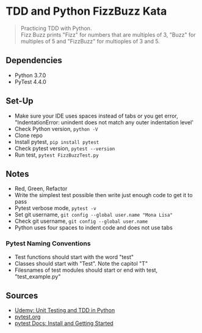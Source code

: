 # TDD and Python FizzBuzz Kata

>Practicing TDD with Python.  
>Fizz Buzz prints "Fizz" for numbers that are multiples of 3, "Buzz" for multiples of 5 and "FizzBuzz" for multioples of 3 and 5.

## Dependencies

- Python 3.7.0
- PyTest 4.4.0
  

## Set-Up

- Make sure your IDE uses spaces instead of tabs or you get error, "IndentationError: unindent does not match any outer indentation level'
- Check Python version, `python -V`
- Clone repo
- Install pytest, `pip install pytest`
- Check pytest version, `pytest --version`
- Run test, `pytest FizzBuzzTest.py`

## Notes

- Red, Green, Refactor
- Write the simplest test possible then write just enough code to get it to pass
- Pytest verbose mode, `pytest -v `
- Set git username, `git config --global user.name "Mona Lisa"`
- Check git username, `git config --global user.name`
- Python uses four spaces to indent code and does not use tabs

### Pytest Naming Conventions

- Test functions should start with the word "test"
- Classes should start with "Test". Note the capitol "T"
- Filesnames of test modules should start or end with test, "test_example.py"

## Sources

- [Udemy: Unit Testing and TDD in Python](https://www.udemy.com/unit-testing-and-tdd-in-python/)
- [pytest.org](https://docs.pytest.org)
- [pytest Docs: Install and Getting Started](https://docs.pytest.org/en/3.0.0/getting-started.html)
